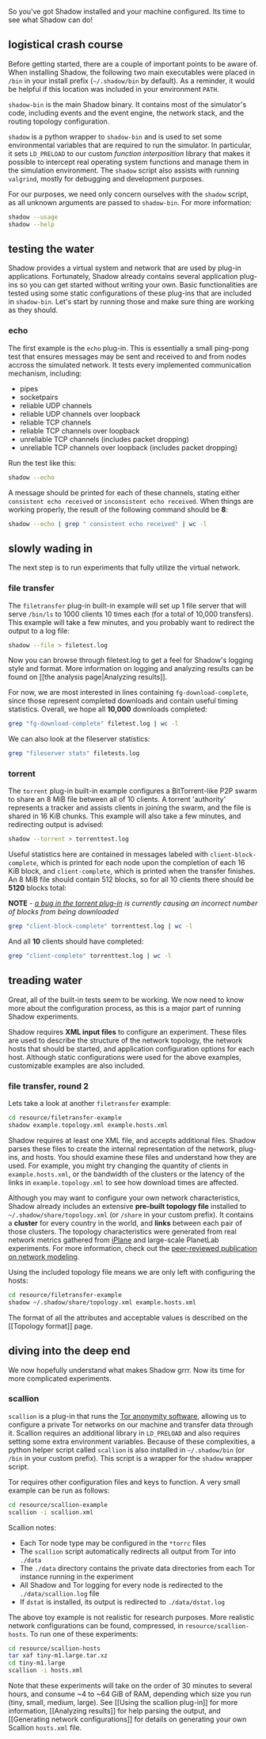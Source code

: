 So you've got Shadow installed and your machine configured. Its time to see what Shadow can do!

## logistical crash course

Before getting started, there are a couple of important points to be aware of. When installing Shadow, the following two main executables were placed in `/bin` in your install prefix (`~/.shadow/bin` by default). As a reminder, it would be helpful if this location was included in your environment `PATH`.

`shadow-bin` is the main Shadow binary. It contains most of the simulator's code, including events and the event engine, the network stack, and the routing topology configuration.

`shadow` is a python wrapper to `shadow-bin` and is used to set some environmental variables that are required to run the simulator. In particular, it sets `LD_PRELOAD` to our custom _function interposition_ library that makes it possible to intercept real operating system functions and manage them in the simulation environment. The `shadow` script also assists with running `valgrind`, mostly for debugging and development purposes.

For our purposes, we need only concern ourselves with the `shadow` script, as all unknown arguments are passed to `shadow-bin`. For more information:

```bash
shadow --usage
shadow --help
```

## testing the water

Shadow provides a virtual system and network that are used by plug-in applications. Fortunately, Shadow already contains several application plug-ins so you can get started without writing your own. Basic functionalities are tested using some static configurations of these plug-ins that are included in `shadow-bin`. Let's start by running those and make sure thing are working as they should.

### echo

The first example is the `echo` plug-in. This is essentially a small ping-pong test that ensures messages may be sent and received to and from nodes accross the simulated network. It tests every implemented communication mechanism, including:

+ pipes
+ socketpairs
+ reliable UDP channels
+ reliable UDP channels over loopback
+ reliable TCP channels
+ reliable TCP channels over loopback
+ unreliable TCP channels (includes packet dropping)
+ unreliable TCP channels over loopback (includes packet dropping)

Run the test like this:

```bash
shadow --echo
```

A message should be printed for each of these channels, stating either `consistent echo received` or `inconsistent echo received`. When things are working properly, the result of the following command should be **8**:

```bash
shadow --echo | grep " consistent echo received" | wc -l
```

## slowly wading in

The next step is to run experiments that fully utilize the virtual network. 

### file transfer

The `filetransfer` plug-in built-in example will set up 1 file server that will serve `/bin/ls` to 1000 clients 10 times each (for a total of 10,000 transfers). This example will take a few minutes, and you probably want to redirect the output to a log file:

```bash
shadow --file > filetest.log
```

Now you can browse through filetest.log to get a feel for Shadow's logging style and format. More information on logging and analyzing results can be found on [[the analysis page|Analyzing results]].

For now, we are most interested in lines containing `fg-download-complete`, since those represent completed downloads and contain useful timing statistics. Overall, we hope all **10,000** downloads completed:

```bash
grep "fg-download-complete" filetest.log | wc -l
```

We can also look at the fileserver statistics:

```bash
grep "fileserver stats" filetests.log
```

### torrent

The `torrent` plug-in built-in example configures a BitTorrent-like P2P swarm to share an 8 MiB file between all of 10 clients. A torrent 'authority' represents a tracker and assists clients in joining the swarm, and the file is shared in 16 KiB chunks. This example will also take a few minutes, and redirecting output is advised:

```bash
shadow --torrent > torrenttest.log
```

Useful statistics here are contained in messages labeled with `client-block-complete`, which is printed for each node upon the completion of each 16 KiB block, and `client-complete`, which is printed when the transfer finishes. An 8 MiB file should contain 512 blocks, so for all 10 clients there should be **5120** blocks total:

**NOTE** - _[a bug in the torrent plug-in](https://github.com/shadow/shadow/issues/82) is currently causing an incorrect number of blocks from being downloaded_
```bash
grep "client-block-complete" torrenttest.log | wc -l
```

And all **10** clients should have completed:

```bash
grep "client-complete" torrenttest.log | wc -l
```

## treading water

Great, all of the built-in tests seem to be working. We now need to know more about the configuration process, as this is a major part of running Shadow experiments.

Shadow requires **XML input files** to configure an experiment. These files are used to describe the structure of the network topology, the network hosts that should be started, and application configuration options for each host. Although static configurations were used for the above examples, customizable examples are also included.

### file transfer, round 2

Lets take a look at another `filetransfer` example:

```bash
cd resource/filetransfer-example
shadow example.topology.xml example.hosts.xml
```

Shadow requires at least one XML file, and accepts additional files. Shadow parses these files to create the internal representation of the network, plug-ins, and hosts. You should examine these files and understand how they are used. For example, you might try changing the quantity of clients in `example.hosts.xml`, or the bandwidth of the clusters or the latency of the links in `example.topology.xml` to see how download times are affected.

Although you may want to configure your own network characteristics, Shadow already includes an extensive **pre-built topology file** installed to `~/.shadow/share/topology.xml` (or `/share` in your custom prefix). It contains a **cluster** for every country in the world, and **links** between each pair of those clusters. The topology characteristics were generated from real network metrics gathered from [iPlane](http://iplane.cs.washington.edu/) and large-scale PlanetLab experiments. For more information, check out the [peer-reviewed publication on network modeling](http://www-users.cs.umn.edu/~jansen/papers/tormodel-cset2012.pdf).

Using the included topology file means we are only left with configuring the hosts:

```bash
cd resource/filetransfer-example
shadow ~/.shadow/share/topology.xml example.hosts.xml
```

The format of all the attributes and acceptable values is described on the [[Topology format]] page.

## diving into the deep end

We now hopefully understand what makes Shadow grrr. Now its time for more complicated experiments.

### scallion

`scallion` is a plug-in that runs the [Tor anonymity software](https://www.torproject.org/), allowing us to configure a private Tor networks on our machine and transfer data through it. Scallion requires an additional library in `LD_PRELOAD` and also requires setting some extra environment variables. Because of these complexities, a python helper script called `scallion` is also installed in `~/.shadow/bin` (or `/bin` in your custom prefix). This script is a wrapper for the `shadow` wrapper script.

Tor requires other configuration files and keys to function. A very small example can be run as follows:

```bash
cd resource/scallion-example
scallion -i scallion.xml
```

Scallion notes:
+ Each Tor node type may be configured in the `*torrc` files
+ The `scallion` script automatically redirects all output from Tor into `./data`
+ The `./data` directory contains the private data directories from each Tor instance running in the experiment
+ All Shadow and Tor logging for every node is redirected to the `./data/scallion.log` file
+ If `dstat` is installed, its output is redirected to `./data/dstat.log`

The above toy example is not realistic for research purposes. More realistic network configurations can be found, compressed, in `resource/scallion-hosts`. To run one of these experiments:

```bash
cd resource/scallion-hosts
tar xaf tiny-m1.large.tar.xz
cd tiny-m1.large
scallion -i hosts.xml
```

Note that these experiments will take on the order of 30 minutes to several hours, and consume ~4 to ~64 GiB of RAM, depending which size you run (tiny, small, medium, large). See [[Using the scallion plug-in]] for more information, [[Analyzing results]] for help parsing the output, and [[Generating network configurations]] for details on generating your own Scallion `hosts.xml` file.